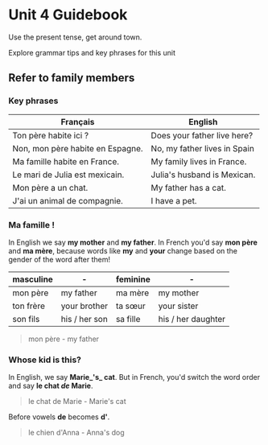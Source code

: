 # Unit 4 Guidebook

Use the present tense, get around town.

Explore grammar tips and key phrases for this unit

## Refer to family members

### Key phrases

| Français                 | English                 |
| ------------------------ | ----------------------- |
| Ton père habite ici ? | Does your father live here? |
| Non, mon père habite en Espagne. | No, my father lives in Spain |
| Ma famille habite en France. | My family lives in France. |
| Le mari de Julia est mexicain. | Julia's husband is Mexican. |
| Mon père a un chat. | My father has a cat. |
| J'ai un animal de compagnie. | I have a pet. |

### Ma famille !

In English we say **my mother** and **my father**. In French you'd say **mon père** and **ma mère**, because words like **my** and **your** change based on the gender of the word after them!

| masculine |  -  | feminine |  -  |
| --------- | -- | -------- | -- |
| mon père | my father | ma mère | my mother |
| ton frère | your brother | ta sœur | your sister |
| son fils | his / her son | sa fille | his / her daughter |

> mon père - my father

### Whose kid is this?

In English, we say **Marie_'s_ cat**. But in French, you'd switch the word order and say **le chat _de_ Marie**.

> le chat de Marie - Marie's cat

Before vowels **de** becomes **d'**.

> le chien d'Anna - Anna's dog

